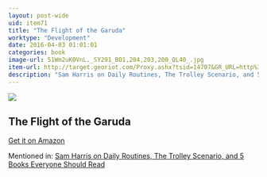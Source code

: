 ```yaml
---
layout: post-wide
uid: item71
title: "The Flight of the Garuda"
worktype: "Development"
date: 2016-04-03 01:01:01
categories: book
image-url: 51Wm2uKOVnL._SY291_BO1,204,203,200_QL40_.jpg
item-url: http://target.georiot.com/Proxy.ashx?tsid=14707&GR_URL=http%3A%2F%2Fwww.amazon.com%2FFlight-Garuda-Dzogchen-Tradition-Buddhism%2Fdp%2F0861713672%2F
description: "Sam Harris on Daily Routines, The Trolley Scenario, and 5 Books Everyone Should Read"
---
```

<a href="http://target.georiot.com/Proxy.ashx?tsid=14707&GR_URL=http%3A%2F%2Fwww.amazon.com%2FFlight-Garuda-Dzogchen-Tradition-Buddhism%2Fdp%2F0861713672%2F" target="blank"><img src="../../../../img/thumbs/51Wm2uKOVnL._SY291_BO1,204,203,200_QL40_.jpg" class="prod-img"></a>
<h2>The Flight of the Garuda</h2>
<p><a href="http://target.georiot.com/Proxy.ashx?tsid=14707&GR_URL=http%3A%2F%2Fwww.amazon.com%2FFlight-Garuda-Dzogchen-Tradition-Buddhism%2Fdp%2F0861713672%2F" target="blank">Get it on Amazon</a><p>
<p>Mentioned in: <a href="http://fourhourworkweek.com/2015/07/08/sam-harris-on-daily-routines-the-trolley-scenario-and-5-books-everyone-should-read/" target="blank">Sam Harris on Daily Routines, The Trolley Scenario, and 5 Books Everyone Should Read</a></p>
